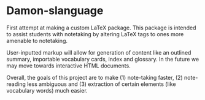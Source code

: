 # Damon-slanguage
First attempt at making a custom LaTeX package. This package is intended to assist students with notetaking by altering LaTeX tags to ones more amenable to notetaking.

User-inputted markup will allow for generation of content like an outlined summary, importable vocabulary cards, index and glossary. In the future we may move towards interactive HTML documents.

Overall, the goals of this project are to make (1) note-taking faster, (2) note-reading less ambiguous and (3) extraction of certain elements (like vocabulary words) much easier.
